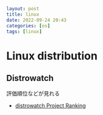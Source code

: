 ```yaml
layout: post
title: linux
date: 2022-09-24 20:43
categories: [os]
tags: [linux]
```

# Linux distribution

## Distrowatch
評価順位などが見れる
- [distrowatch Project Ranking](https://distrowatch.com/dwres.php?resource=ranking)
